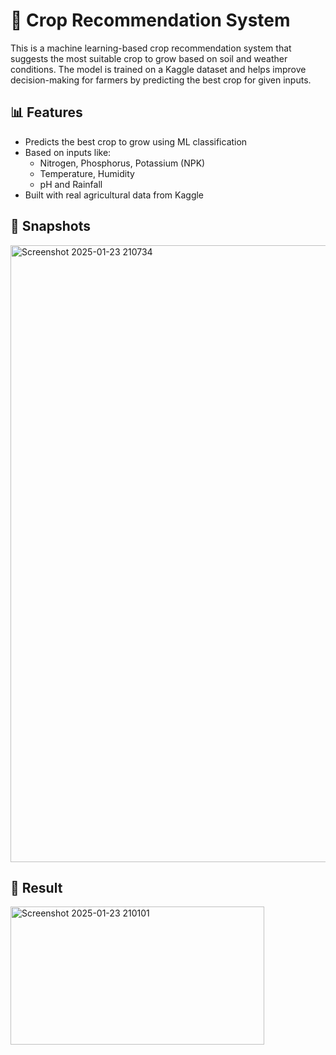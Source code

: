 # 🌾 Crop Recommendation System

This is a machine learning-based crop recommendation system that suggests the most suitable crop to grow based on soil and weather conditions. The model is trained on a Kaggle dataset and helps improve decision-making for farmers by predicting the best crop for given inputs.

## 📊 Features
- Predicts the best crop to grow using ML classification
- Based on inputs like:
  - Nitrogen, Phosphorus, Potassium (NPK)
  - Temperature, Humidity
  - pH and Rainfall
- Built with real agricultural data from Kaggle
  
## 📸 Snapshots 


<img width="1915" height="987" alt="Screenshot 2025-01-23 210734" src="https://github.com/user-attachments/assets/a1ed6821-61d0-489f-a55c-e7a627e91309" />

## 📸 Result
<img width="406" height="221" alt="Screenshot 2025-01-23 210101" src="https://github.com/user-attachments/assets/5adc955d-e254-494e-84ba-d8bea11766cb" />

